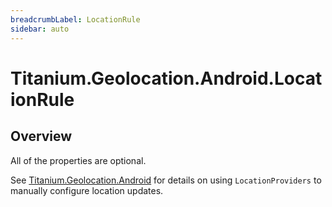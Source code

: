 ```yaml
---
breadcrumbLabel: LocationRule
sidebar: auto
---
```


# Titanium.Geolocation.Android.LocationRule

<ProxySummary/>

## Overview

All of the properties are optional.

See [Titanium.Geolocation.Android](Titanium.Geolocation.Android) for details on using `LocationProviders` to 
manually configure location updates.

<ApiDocs/>
